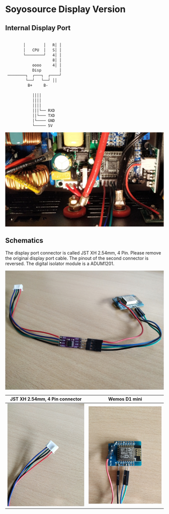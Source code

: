 # Soyosource Display Version

## Internal Display Port

```

        │        │   R│ │
        │   CPU  │   S│ │
        └────────┘   4│ │
                     8│ │
            oooo     4│ │
            Disp        │
 ────────┐  ┌───┐  ┌────┘
         └──┘   └──┘ ││
          B+     B-

            ││││
            ││││
            ││││
            │││└── RXD
            ││└─── TXD
            │└──── GND
            └───── 5V
```

![Internal display port](internal-display-port.jpg "Internal display port")

## Schematics

The display port connector is called JST XH 2.54mm, 4 Pin. Please remove the original display port cable. The pinout of the second connector is reversed. The digital isolator module is a ADUM1201.

![Isolated data cable](isolated-data-cable.jpg "Isolated data cable")

| JST XH 2.54mm, 4 Pin connector                                                   | Wemos D1 mini                                          |
|:--------------------------------------------------------------------------------:|:------------------------------------------------------:|
| ![Display port connector](display-port-connector.jpg "Display port connector")   | ![ESP8266 pinout](esp8266-pinout.jpg "ESP8266 pinout") |
